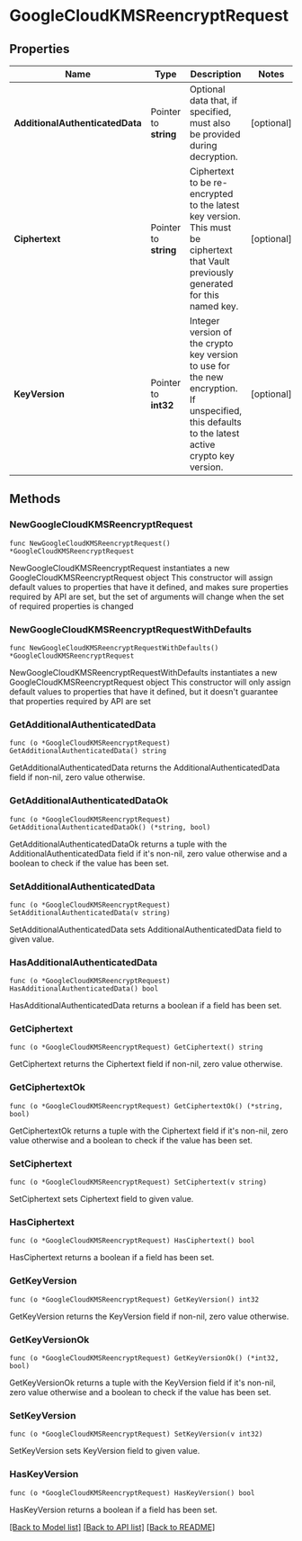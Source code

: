 # GoogleCloudKMSReencryptRequest

## Properties

Name | Type | Description | Notes
------------ | ------------- | ------------- | -------------
**AdditionalAuthenticatedData** | Pointer to **string** | Optional data that, if specified, must also be provided during decryption. | [optional] 
**Ciphertext** | Pointer to **string** | Ciphertext to be re-encrypted to the latest key version. This must be ciphertext that Vault previously generated for this named key. | [optional] 
**KeyVersion** | Pointer to **int32** | Integer version of the crypto key version to use for the new encryption. If unspecified, this defaults to the latest active crypto key version. | [optional] 

## Methods

### NewGoogleCloudKMSReencryptRequest

`func NewGoogleCloudKMSReencryptRequest() *GoogleCloudKMSReencryptRequest`

NewGoogleCloudKMSReencryptRequest instantiates a new GoogleCloudKMSReencryptRequest object
This constructor will assign default values to properties that have it defined,
and makes sure properties required by API are set, but the set of arguments
will change when the set of required properties is changed

### NewGoogleCloudKMSReencryptRequestWithDefaults

`func NewGoogleCloudKMSReencryptRequestWithDefaults() *GoogleCloudKMSReencryptRequest`

NewGoogleCloudKMSReencryptRequestWithDefaults instantiates a new GoogleCloudKMSReencryptRequest object
This constructor will only assign default values to properties that have it defined,
but it doesn't guarantee that properties required by API are set

### GetAdditionalAuthenticatedData

`func (o *GoogleCloudKMSReencryptRequest) GetAdditionalAuthenticatedData() string`

GetAdditionalAuthenticatedData returns the AdditionalAuthenticatedData field if non-nil, zero value otherwise.

### GetAdditionalAuthenticatedDataOk

`func (o *GoogleCloudKMSReencryptRequest) GetAdditionalAuthenticatedDataOk() (*string, bool)`

GetAdditionalAuthenticatedDataOk returns a tuple with the AdditionalAuthenticatedData field if it's non-nil, zero value otherwise
and a boolean to check if the value has been set.

### SetAdditionalAuthenticatedData

`func (o *GoogleCloudKMSReencryptRequest) SetAdditionalAuthenticatedData(v string)`

SetAdditionalAuthenticatedData sets AdditionalAuthenticatedData field to given value.

### HasAdditionalAuthenticatedData

`func (o *GoogleCloudKMSReencryptRequest) HasAdditionalAuthenticatedData() bool`

HasAdditionalAuthenticatedData returns a boolean if a field has been set.

### GetCiphertext

`func (o *GoogleCloudKMSReencryptRequest) GetCiphertext() string`

GetCiphertext returns the Ciphertext field if non-nil, zero value otherwise.

### GetCiphertextOk

`func (o *GoogleCloudKMSReencryptRequest) GetCiphertextOk() (*string, bool)`

GetCiphertextOk returns a tuple with the Ciphertext field if it's non-nil, zero value otherwise
and a boolean to check if the value has been set.

### SetCiphertext

`func (o *GoogleCloudKMSReencryptRequest) SetCiphertext(v string)`

SetCiphertext sets Ciphertext field to given value.

### HasCiphertext

`func (o *GoogleCloudKMSReencryptRequest) HasCiphertext() bool`

HasCiphertext returns a boolean if a field has been set.

### GetKeyVersion

`func (o *GoogleCloudKMSReencryptRequest) GetKeyVersion() int32`

GetKeyVersion returns the KeyVersion field if non-nil, zero value otherwise.

### GetKeyVersionOk

`func (o *GoogleCloudKMSReencryptRequest) GetKeyVersionOk() (*int32, bool)`

GetKeyVersionOk returns a tuple with the KeyVersion field if it's non-nil, zero value otherwise
and a boolean to check if the value has been set.

### SetKeyVersion

`func (o *GoogleCloudKMSReencryptRequest) SetKeyVersion(v int32)`

SetKeyVersion sets KeyVersion field to given value.

### HasKeyVersion

`func (o *GoogleCloudKMSReencryptRequest) HasKeyVersion() bool`

HasKeyVersion returns a boolean if a field has been set.


[[Back to Model list]](../README.md#documentation-for-models) [[Back to API list]](../README.md#documentation-for-api-endpoints) [[Back to README]](../README.md)


